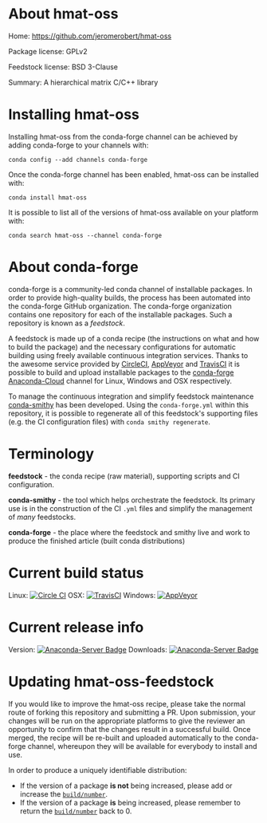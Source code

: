 About hmat-oss
==============

Home: https://github.com/jeromerobert/hmat-oss

Package license: GPLv2

Feedstock license: BSD 3-Clause

Summary: A hierarchical matrix C/C++ library



Installing hmat-oss
===================

Installing hmat-oss from the conda-forge channel can be achieved by adding conda-forge to your channels with:

```
conda config --add channels conda-forge
```

Once the conda-forge channel has been enabled, hmat-oss can be installed with:

```
conda install hmat-oss
```

It is possible to list all of the versions of hmat-oss available on your platform with:

```
conda search hmat-oss --channel conda-forge
```


About conda-forge
=================

conda-forge is a community-led conda channel of installable packages.
In order to provide high-quality builds, the process has been automated into the
conda-forge GitHub organization. The conda-forge organization contains one repository
for each of the installable packages. Such a repository is known as a *feedstock*.

A feedstock is made up of a conda recipe (the instructions on what and how to build
the package) and the necessary configurations for automatic building using freely
available continuous integration services. Thanks to the awesome service provided by
[CircleCI](https://circleci.com/), [AppVeyor](http://www.appveyor.com/)
and [TravisCI](https://travis-ci.org/) it is possible to build and upload installable
packages to the [conda-forge](https://anaconda.org/conda-forge)
[Anaconda-Cloud](http://docs.anaconda.org/) channel for Linux, Windows and OSX respectively.

To manage the continuous integration and simplify feedstock maintenance
[conda-smithy](http://github.com/conda-forge/conda-smithy) has been developed.
Using the ``conda-forge.yml`` within this repository, it is possible to regenerate all of
this feedstock's supporting files (e.g. the CI configuration files) with ``conda smithy regenerate``.


Terminology
===========

**feedstock** - the conda recipe (raw material), supporting scripts and CI configuration.

**conda-smithy** - the tool which helps orchestrate the feedstock.
                   Its primary use is in the construction of the CI ``.yml`` files
                   and simplify the management of *many* feedstocks.

**conda-forge** - the place where the feedstock and smithy live and work to
                  produce the finished article (built conda distributions)

Current build status
====================

Linux: [![Circle CI](https://circleci.com/gh/conda-forge/hmat-oss-feedstock.svg?style=svg)](https://circleci.com/gh/conda-forge/hmat-oss-feedstock)
OSX: [![TravisCI](https://travis-ci.org/conda-forge/hmat-oss-feedstock.svg?branch=master)](https://travis-ci.org/conda-forge/hmat-oss-feedstock)
Windows: [![AppVeyor](https://ci.appveyor.com/api/projects/status/github/conda-forge/hmat-oss-feedstock?svg=True)](https://ci.appveyor.com/project/conda-forge/hmat-oss-feedstock/branch/master)

Current release info
====================
Version: [![Anaconda-Server Badge](https://anaconda.org/conda-forge/hmat-oss/badges/version.svg)](https://anaconda.org/conda-forge/hmat-oss)
Downloads: [![Anaconda-Server Badge](https://anaconda.org/conda-forge/hmat-oss/badges/downloads.svg)](https://anaconda.org/conda-forge/hmat-oss)


Updating hmat-oss-feedstock
===========================

If you would like to improve the hmat-oss recipe, please take the normal
route of forking this repository and submitting a PR. Upon submission, your changes will
be run on the appropriate platforms to give the reviewer an opportunity to confirm that the
changes result in a successful build. Once merged, the recipe will be re-built and uploaded
automatically to the conda-forge channel, whereupon they will be available for everybody to
install and use.

In order to produce a uniquely identifiable distribution:
 * If the version of a package **is not** being increased, please add or increase
   the [``build/number``](http://conda.pydata.org/docs/building/meta-yaml.html#build-number-and-string).
 * If the version of a package **is** being increased, please remember to return
   the [``build/number``](http://conda.pydata.org/docs/building/meta-yaml.html#build-number-and-string)
   back to 0.
